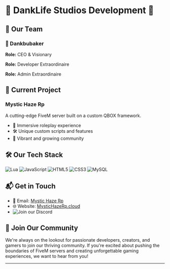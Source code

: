 # 🌟 DankLife Studios Development 🌟

## 👥 Our Team

### 🎩 Dankbubaker
**Role:** CEO & Visionary

**Role:** Developer Extraordinaire

**Role:** Admin Extraordinaire

## 🚀 Current Project

### Mystic Haze Rp
A cutting-edge FiveM server built on a custom QBOX framework.

- 🌆 Immersive roleplay experience
- 🛠️ Unique custom scripts and features
- 🤝 Vibrant and growing community

## 🛠️ Our Tech Stack
![Lua](https://img.shields.io/badge/Lua-%232C2D72.svg?style=for-the-badge&logo=lua&logoColor=white)
![JavaScript](https://img.shields.io/badge/JavaScript-%23F7DF1E.svg?style=for-the-badge&logo=javascript&logoColor=black)
![HTML5](https://img.shields.io/badge/HTML5-%23E34F26.svg?style=for-the-badge&logo=html5&logoColor=white)
![CSS3](https://img.shields.io/badge/CSS3-%231572B6.svg?style=for-the-badge&logo=css3&logoColor=white)
![MySQL](https://img.shields.io/badge/MySQL-%2300f.svg?style=for-the-badge&logo=mysql&logoColor=white)

## 📬 Get in Touch

- 📧 Email: [Mystic Haze Rp](mailto:mystichazerp@proton.me)
- 🌐 Website: [MysticHazeRp.cloud](https://mystichazerp.cloud)
- ![Join our Discord](https://img.shields.io/discord/1215281703120281610?color=%237289DA&label=Join%20our%20Discord&logo=discord&logoColor=white)
## 🤝 Join Our Community

We're always on the lookout for passionate developers, creators, and gamers to join our thriving community. If you're excited about pushing the boundaries of FiveM servers and creating unforgettable gaming experiences, we want to hear from you!

---
